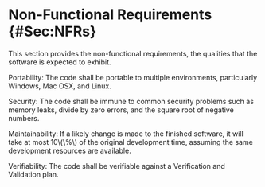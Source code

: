 # Non-Functional Requirements {#Sec:NFRs}

This section provides the non-functional requirements, the qualities that the software is expected to exhibit.

<div id="portable"></div>

Portability: The code shall be portable to multiple environments, particularly Windows, Mac OSX, and Linux.

<div id="security"></div>

Security: The code shall be immune to common security problems such as memory leaks, divide by zero errors, and the square root of negative numbers.

<div id="maintainability"></div>

Maintainability: If a likely change is made to the finished software, it will take at most 10\\(\\%\\) of the original development time, assuming the same development resources are available.

<div id="verifiability"></div>

Verifiability: The code shall be verifiable against a Verification and Validation plan.
